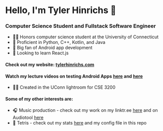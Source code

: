 # Hello, I'm Tyler Hinrichs 👋

### Computer Science Student and Fullstack Software Engineer

- 👨‍🎓 Honors computer science student at the University of Connecticut
- 🔨 Proficient in Python, C++, Kotlin, and Java
- 🐛 Big fan of Android app development
- 🤔 Looking to learn React.js  
#### Check out my website: [tylerhinrichs.com](https://tylerhinrichs.com)

#### Watch my lecture videos on testing Android Apps [here](https://www.youtube.com/watch?v=mviSXhgEc8A) and [here](https://www.youtube.com/watch?v=SjbA-RDVruc&t=430s)
- 👨‍🏫 Created in the UConn lightroom for CSE 3200

#### Some of my other interests are:
- 🎧 Music production - check out my work on my linktr.ee [here](https://linktr.ee/tyfreestyle) and on Audiotool [here](https://audiotool.com/user/tylernh99)
- 🧩 Tetris - check out my stats [here](https://ch.tetr.io/u/tyfreestyle) and my config file in this repo

